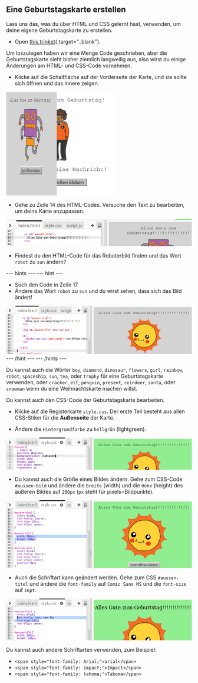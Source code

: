 ## Eine Geburtstagskarte erstellen

Lass uns das, was du über HTML und CSS gelernt hast, verwenden, um deine eigene Geburtstagskarte zu erstellen.

+ Open [this trinket](https://trinket.io/html/b33e4f4ca8){:target="_blank"}.

Um loszulegen haben wir eine Menge Code geschrieben, aber die Geburtstagskarte sieht bisher ziemlich langweilig aus, also wirst du einige Änderungen am HTML- und CSS-Code vornehmen.

+ Klicke auf die Schaltfläche auf der Vorderseite der Karte, und sie sollte sich öffnen und das Innere zeigen.

![screenshot](images/birthday-click.png)

+ Gehe zu Zeile 14 des HTML-Codes. Versuche den Text zu bearbeiten, um deine Karte anzupassen.

![screenshot](images/birthday-card-html.png)

+ Findest du den HTML-Code für das Roboterbild finden und das Wort `robot` zu `sun` ändern?

\--- hints \--- \--- hint \---

+ Such den Code in Zeile 17.
+ Ändere das Wort `robot` zu `sun` und du wirst sehen, dass sich das Bild ändert!

![Screenshot](images/birthday-card-sun.png) \--- /hint \--- \--- /hints \---

Du kannst auch die Wörter `boy`, `diamond`, `dinosaur`, `flowers`, `girl`, `rainbow`, `robot`, `spaceship`, `sun`, `tea`, oder `trophy` für eine Geburtstagskarte verwenden, oder `cracker`, `elf`, `penguin`, `present`, `reindeer`, `santa`, oder `snowman` wenn du eine Weihnachtskarte machen willst.

Du kannst auch den CSS-Code der Geburtstagskarte bearbeiten.

+ Klicke auf die Registerkarte `style.css`. Der erste Teil besteht aus allen CSS-Stilen für die **Außenseite** der Karte.

+ Ändere die `Hintergrundfarbe` zu `hellgrün` (lightgreen).

![Screenshot](images/birthday-card-outside.png)

+ Du kannst auch die Größe eines Bildes ändern. Gehe zum CSS-Code `#aussen-bild` und ändere die `Breite` (width) und die `Höhe` (height) des äußeren Bildes auf `200px` (`px` steht für pixels=Bildpunkte).

![Screenshot](images/birthday-card-size.png)

+ Auch die Schriftart kann geändert werden. Gehe zum CSS `#aussen-titel` und ändere die `font-family` auf `Comic Sans MS` und die `font-size` auf `16pt`.

![Screenshot](images/birthday-card-font.png)

Du kannst auch andere Schriftarten verwenden, zum Beispiel:

+ `<span style="font-family: Arial;">arial</span>`
+ `<span style="font-family: impact;">Impact</span>`
+ `<span style="font-family: tahoma;">Tahoma</span>`
